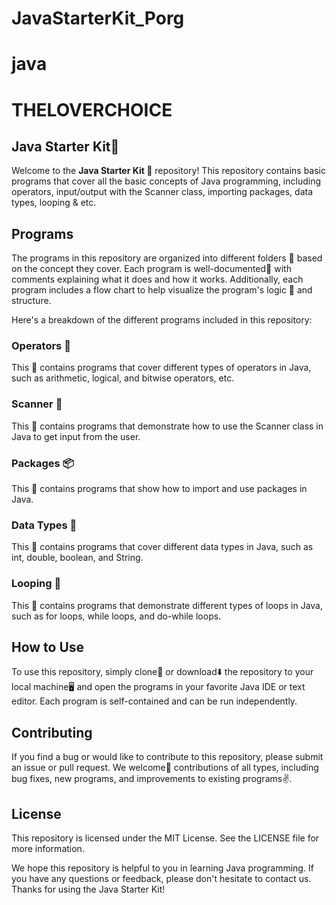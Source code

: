 # JavaStarterKit_Porg
# java
# THELOVERCHOICE

## Java Starter Kit🚀

Welcome to the **Java Starter Kit 🤗** repository! This repository contains basic programs that cover all the basic concepts of Java programming, including operators, input/output with the Scanner class, importing packages, data types, looping & etc.

## Programs

The programs in this repository are organized into different folders 📂 based on the concept they cover. Each program is well-documented📝 with comments explaining what it does and how it works. Additionally, each program includes a flow chart to help visualize the program's logic 🧠 and structure.

Here's a breakdown of the different programs included in this repository:

### Operators 🤖
This 📂 contains programs that cover different types of operators in Java, such as arithmetic, logical, and bitwise operators, etc.

### Scanner 📝
This 📂 contains programs that demonstrate how to use the Scanner class in Java to get input from the user.

### Packages 📦
This 📂 contains programs that show how to import and use packages in Java.

### Data Types 💾
This 📂 contains programs that cover different data types in Java, such as int, double, boolean, and String.

### Looping 🔁
This 📂 contains programs that demonstrate different types of loops in Java, such as for loops, while loops, and do-while loops.

## How to Use
To use this repository, simply clone🔂 or download⬇️ the repository to your local machine🖥️ and open the programs in your favorite Java IDE or text editor. Each program is self-contained and can be run independently.

## Contributing
If you find a bug or would like to contribute to this repository, please submit an issue or pull request. We welcome💖 contributions of all types, including bug fixes, new programs, and improvements to existing programs✌️.

## License

This repository is licensed under the MIT License. See the LICENSE file for more information.

We hope this repository is helpful to you in learning Java programming. If you have any questions or feedback, please don't hesitate to contact us. Thanks for using the Java Starter Kit!